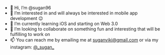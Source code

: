 - 👋 Hi, I’m @sugan96
- 👀 I’m interested in and will always be interested in mobile app development 😉 
- 🌱 I’m currently learning iOS and starting on Web 3.0
- 💞️ I’m looking to collaborate on something fun and interesting that will be fulfilling to work on
- 📫 You can reach me by emailing me at suganviki@gmail.com or via my instagram: [@\_sugan\_](https://www.instagram.com/_sugan_/)

<!---
sugan96/sugan96 is a ✨ special ✨ repository because its `README.md` (this file) appears on your GitHub profile.
You can click the Preview link to take a look at your changes.
--->
